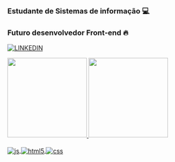 
### Estudante de Sistemas de informação 💻
### Futuro desenvolvedor Front-end 🔥


[![LINKEDIN](https://img.shields.io/badge/LinkedIn-0077B5?style=for-the-badge&logo=linkedin&logoColor=white)](https://www.linkedin.com/in/diego-machado-a5b515207/)

<div>
  <a href="https://github.com/Diegombtavares">
  <img height="180em" src="https://github-readme-stats.vercel.app/api?username=Diegombtavares&show_icons=true&theme=dracula&include_all_commits=true&count_private=true"/>
  <img height="180em" src="https://github-readme-stats.vercel.app/api/top-langs/?username=Diegombtavares&layout=compact&langs_count=7&theme=dracula"/>
</div>

<div style="display: inline_block"><br/>
  <img align="center" alt ="js" src="https://img.shields.io/badge/JavaScript-F7DF1E?style=for-the-badge&logo=javascript&logoColor=black"/>
  <img align="center" alt ="html5" src="https://img.shields.io/badge/HTML5-E34F26?style=for-the-badge&logo=html5&logoColor=white"/>
    <img align="center" alt ="css" src="https://img.shields.io/badge/CSS3-1572B6?style=for-the-badge&logo=css3&logoColor=white"/>
</div>
